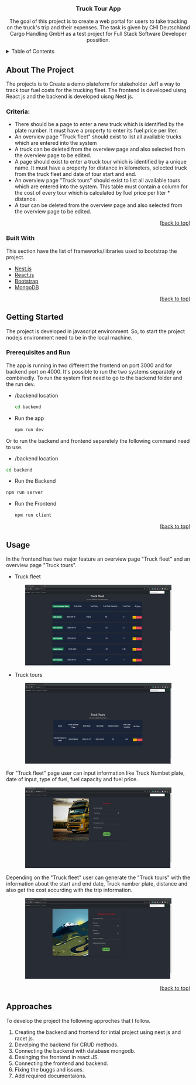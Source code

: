 <div id="top"></div>

<!-- PROJECT LOGO -->
<br />
<div align="center">

  <h3 align="center">Truck Tour App</h3>

  <p align="center">
    The goal of this project is to create a web portal for users to take tracking on the truck's trip and their expenses. The task is given by CHI Deutschland Cargo Handling GmbH as a test project for  Full Stack Software Developer possition.
  </p>
</div>



<!-- TABLE OF CONTENTS -->
<details>
  <summary>Table of Contents</summary>
  <ol>
    <li>
      <a href="#about-the-project">About The Project</a>
      <ul>
        <li><a href="#built-with">Built With</a></li>
      </ul>
    </li>
    <li>
      <a href="#getting-started">Getting Started</a>
      <ul>
        <li><a href="#prerequisites">Prerequisites</a></li>
        <li><a href="#installation">Installation</a></li>
      </ul>
    </li>
    <li><a href="#usage">Usage</a></li>
    <li><a href="#roadmap">Roadmap</a></li>
    <li><a href="#approaches">Approaches</a></li>

  </ol>
</details>



<!-- ABOUT THE PROJECT -->
## About The Project

The projects is to Create a demo plateform for stakeholder Jeff a way to track tour fuel costs for the trucking fleet. The frontend is developed uisng React js and the backend is developed uisng Nest js.

### Criteria:

* There should be a page to enter a new truck which is identified by the plate number. It must have a property to enter its fuel price per liter.
* An overview page "Truck fleet" should exist to list all available trucks which are entered into the system
* A truck can be deleted from the overview page and also selected from the overview page to be edited.
* A page should exist to enter a truck tour which is identified by a unique name. It must have a property for distance in kilometers, selected truck from the truck fleet and date of tour start and end.
* An overview page "Truck tours" should exist to list all available tours which are entered into the system. This table must contain a column for the cost of every tour which is calculated by fuel price per liter * distance.
* A tour can be deleted from the overview page and also selected from the overview page to be edited.

<p align="right">(<a href="#top">back to top</a>)</p>



### Built With

This section have the list of frameworks/libraries used to bootstrap the project.

* [Nest.js](https://nestjs.com/)
* [React.js](https://reactjs.org/)
* [Bootstrap](https://getbootstrap.com)
* [MongoDB](https://www.mongodb.com/)


<p align="right">(<a href="#top">back to top</a>)</p>



<!-- GETTING STARTED -->
## Getting Started

The project is developed in javascript environment. So, to start the project nodejs environment need to be in the local machine.

### Prerequisites and Run
The app is running in two different the frontend on port 3000 and for backend port on 4000. It's possible to run the two systems separately or combinedly.  To run the system first need to go to the backend folder and the run dev.
* /backend location
  ```sh
  cd backend
  ```
* Run the app 
  ```sh
  npm run dev
  ```
Or to run the backend and frontend separetely the following command need to use.
 * /backend location
  ```sh
  cd backend
  ```
  * Run the Backend 
  ```sh
  npm run server
  ```
* Run the Frontend 
  ```sh
  npm run client
  ```

<p align="right">(<a href="#top">back to top</a>)</p>



<!-- USAGE EXAMPLES -->
## Usage

In the frontend has two major feature an overview page "Truck fleet" and an overview page "Truck tours". 

* Truck fleet
<div align="center">
<img src="image/truckfleet.png" alt="Screnshot" width="400" height="220">
</div>

* Truck tours

<div align="center">
<img src="image/trucktour.png" alt="Screnshot" width="400" height="220">
</div>

For "Truck fleet" page user can input information like Truck Numbet plate, date of input, type of fuel, fuel capacity and fuel price.
<div align="center">
<img src="image/create.png" alt="Screnshot" width="400" height="220">
</div>

Depending on the "Truck fleet" user can generate the "Truck tours" with the information about the start and end date, Truck number plate, distance and also get the cost accurding with the trip information.

<div align="center">
<img src="image/organize.png" alt="Screnshot" width="400" height="220">
</div>

<p align="right">(<a href="#top">back to top</a>)</p>




<!-- approaches -->
## Approaches

To develop the project the following approches that I follow.

1. Creating the backend and frontend for intial project using nest js and racet js.
2. Develping the backend for CRUD methods.
3. Connecting the backend with database mongodb.
4. Desinging the frontend in react JS.
5. Connecting the frontend and backend.
6. Fixing the buggs and issues.
7. Add required documentaions.